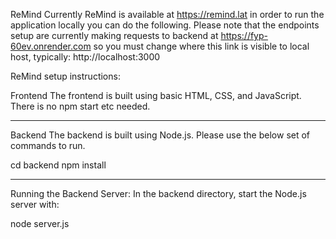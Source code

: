 ReMind
Currently ReMind is available at https://remind.lat in order to run the application locally you can do the following.
Please note that the endpoints setup are currently making requests to backend at https://fyp-60ev.onrender.com so you must change where this link is visible to local host, typically: http://localhost:3000


ReMind setup instructions:

Frontend
The frontend is built using basic HTML, CSS, and JavaScript.
There is no npm start etc needed.

-------

Backend
The backend is built using Node.js.
Please use the below set of commands to run.

cd backend
npm install

------


Running the Backend Server:
In the backend directory, start the Node.js server with:

node server.js